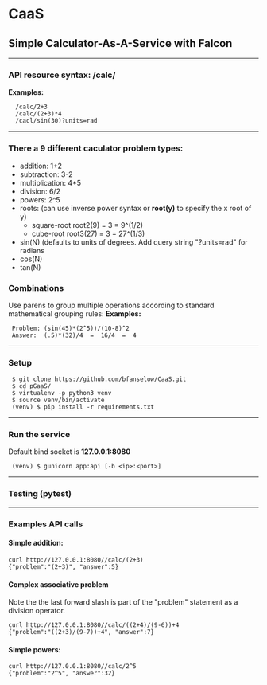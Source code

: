 # CaaS
## Simple Calculator-As-A-Service with Falcon

---
### API resource syntax: /calc/<problem>
**Examples:**
```
  /calc/2+3
  /calc/(2+3)*4
  /cacl/sin(30)?units=rad
```
---
### There a 9 different caculator problem types:
  + addition: 1+2
  + subtraction: 3-2
  + multiplication: 4*5
  + division: 6/2
  + powers: 2^5
  + roots: (can use inverse power syntax or **root<x>(y)** to specify the x root of y) 
    - square-root root2(9) = 3 = 9^(1/2)
    - cube-root root3(27) = 3 = 27^(1/3)
  + sin(N) (defaults to units of degrees. Add query string "?units=rad" for radians
  + cos(N)
  + tan(N)

### Combinations
Use parens to group multiple operations according to standard mathematical grouping rules:
**Examples:**
```
 Problem: (sin(45)*(2^5))/(10-8)^2 
 Answer:  (.5)*(32)/4  =  16/4  =  4
```
---
### Setup
```
 $ git clone https://github.com/bfanselow/CaaS.git
 $ cd pGaaS/
 $ virtualenv -p python3 venv
 $ source venv/bin/activate
 (venv) $ pip install -r requirements.txt
```

---
### Run the service 
Default bind socket is **127.0.0.1:8080**
```
 (venv) $ gunicorn app:api [-b <ip>:<port>]
```

---
### Testing (pytest)



---
### Examples API calls
#### Simple addition:
```
curl http://127.0.0.1:8080//calc/(2+3)
{"problem":"(2+3)", "answer":5}
```
#### Complex associative problem 
Note the the last forward slash is part of the "problem" statement as a division operator.
```
curl http://127.0.0.1:8080//calc/((2+4)/(9-6))+4
{"problem":"((2+3)/(9-7))+4", "answer":7}
```
#### Simple powers:
```
curl http://127.0.0.1:8080//calc/2^5
{"problem":"2^5", "answer":32}
```
